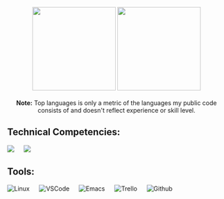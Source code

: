 <p align="center">
  <img src="https://github-readme-stats.vercel.app/api?username=yorennz&show_icons=true&count_private=true&theme=great-gatsby" height="192px">
	<img src="https://github-readme-stats.vercel.app/api/top-langs?username=yorennz&langs_count=10&show_icons=true&locale=en&layout=compact&theme=great-gatsby" height="192px">
  </br></br>
  <b>Note:</b> Top languages is only a metric of the languages my public code consists of and doesn't reflect experience or skill level.
</p>

<h2>
  Technical Competencies:
</h2>

<p>
  <img src="https://img.shields.io/badge/c-%2300599C.svg?style=for-the-badge&logo=c&logoColor=white">
  &emsp;
  <img src="https://img.shields.io/badge/python-3670A0?style=for-the-badge&logo=python&logoColor=ffdd54">
</p>

<h2>
  Tools:
</h2>

<p>
  <img alt="Linux" src="https://img.shields.io/badge/Linux-FCC624?style=for-the-badge&logo=linux&logoColor=black">
  &emsp;
  <img alt="VSCode" src="https://img.shields.io/badge/Visual%20Studio%20Code-0078d7.svg?style=for-the-badge&logo=visual-studio-code&logoColor=white">
  &emsp;
  <img alt="Emacs" src="https://img.shields.io/badge/Emacs-%237F5AB6.svg?&style=for-the-badge&logo=gnu-emacs&logoColor=white">
  &emsp;
  <img alt="Trello" src="https://img.shields.io/badge/Trello-%23026AA7.svg?style=for-the-badge&logo=Trello&logoColor=white">
  &emsp;
  <img alt="Github" src="https://img.shields.io/badge/github-%23121011.svg?style=for-the-badge&logo=github&logoColor=white">
</p>
